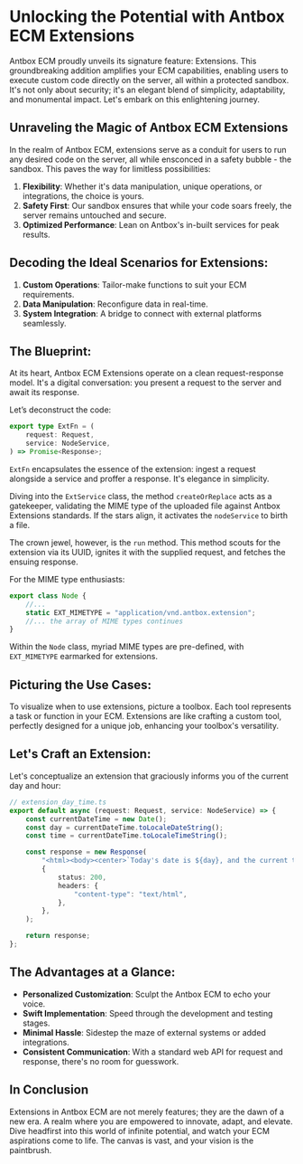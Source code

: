 # Unlocking the Potential with Antbox ECM Extensions

Antbox ECM proudly unveils its signature feature: Extensions. This groundbreaking addition amplifies your ECM capabilities, enabling users to execute custom code directly on the server, all within a protected sandbox. It's not only about security; it's an elegant blend of simplicity, adaptability, and monumental impact. Let's embark on this enlightening journey.

## Unraveling the Magic of Antbox ECM Extensions

In the realm of Antbox ECM, extensions serve as a conduit for users to run any desired code on the server, all while ensconced in a safety bubble - the sandbox. This paves the way for limitless possibilities:

1. **Flexibility**: Whether it's data manipulation, unique operations, or integrations, the choice is yours.
2. **Safety First**: Our sandbox ensures that while your code soars freely, the server remains untouched and secure.
3. **Optimized Performance**: Lean on Antbox's in-built services for peak results.

## Decoding the Ideal Scenarios for Extensions:

1. **Custom Operations**: Tailor-make functions to suit your ECM requirements.
2. **Data Manipulation**: Reconfigure data in real-time.
3. **System Integration**: A bridge to connect with external platforms seamlessly.

## The Blueprint:

At its heart, Antbox ECM Extensions operate on a clean request-response model. It's a digital conversation: you present a request to the server and await its response.

Let’s deconstruct the code:

```typescript
export type ExtFn = (
	request: Request,
	service: NodeService,
) => Promise<Response>;
```

`ExtFn` encapsulates the essence of the extension: ingest a request alongside a service and proffer a response. It's elegance in simplicity.

Diving into the `ExtService` class, the method `createOrReplace` acts as a gatekeeper, validating the MIME type of the uploaded file against Antbox Extensions standards. If the stars align, it activates the `nodeService` to birth a file.

The crown jewel, however, is the `run` method. This method scouts for the extension via its UUID, ignites it with the supplied request, and fetches the ensuing response.

For the MIME type enthusiasts:

```typescript
export class Node {
	//...
	static EXT_MIMETYPE = "application/vnd.antbox.extension";
	//... the array of MIME types continues
}
```

Within the `Node` class, myriad MIME types are pre-defined, with `EXT_MIMETYPE` earmarked for extensions.

## Picturing the Use Cases:

To visualize when to use extensions, picture a toolbox. Each tool represents a task or function in your ECM. Extensions are like crafting a custom tool, perfectly designed for a unique job, enhancing your toolbox's versatility.

## Let's Craft an Extension:

Let's conceptualize an extension that graciously informs you of the current day and hour:

```typescript
// extension_day_time.ts
export default async (request: Request, service: NodeService) => {
	const currentDateTime = new Date();
	const day = currentDateTime.toLocaleDateString();
	const time = currentDateTime.toLocaleTimeString();

	const response = new Response(
		"<html><body><center>`Today's date is ${day}, and the current time is ${time}.`</center></body></html>",
		{
			status: 200,
			headers: {
				"content-type": "text/html",
			},
		},
	);

	return response;
};
```

## The Advantages at a Glance:

- **Personalized Customization**: Sculpt the Antbox ECM to echo your voice.
- **Swift Implementation**: Speed through the development and testing stages.
- **Minimal Hassle**: Sidestep the maze of external systems or added integrations.
- **Consistent Communication**: With a standard web API for request and response, there's no room for guesswork.

## In Conclusion

Extensions in Antbox ECM are not merely features; they are the dawn of a new era. A realm where you are empowered to innovate, adapt, and elevate. Dive headfirst into this world of infinite potential, and watch your ECM aspirations come to life. The canvas is vast, and your vision is the paintbrush.
